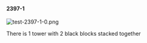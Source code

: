 #### 2397-1
![test-2397-1-0.png](https://github.com/lil-lab/nlvr/raw/master/nlvr/test/images/3/test-2397-1-0.png "test-2397-1-0.png")

There is 1 tower with 2 black blocks stacked together